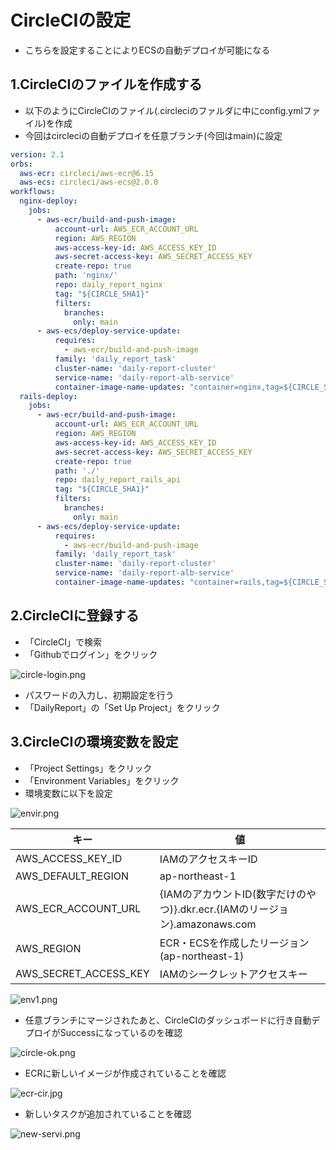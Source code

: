 # CircleCIの設定

- こちらを設定することによりECSの自動デプロイが可能になる

## 1.CircleCIのファイルを作成する

- 以下のようにCircleCIのファイル(.circleciのファルダに中にconfig.ymlファイル)を作成
- 今回はcircleciの自動デプロイを任意ブランチ(今回はmain)に設定

```:.circleci/config.yml
version: 2.1
orbs:
  aws-ecr: circleci/aws-ecr@6.15
  aws-ecs: circleci/aws-ecs@2.0.0
workflows:
  nginx-deploy:
    jobs:
      - aws-ecr/build-and-push-image:
          account-url: AWS_ECR_ACCOUNT_URL
          region: AWS_REGION
          aws-access-key-id: AWS_ACCESS_KEY_ID
          aws-secret-access-key: AWS_SECRET_ACCESS_KEY
          create-repo: true
          path: 'nginx/'
          repo: daily_report_nginx
          tag: "${CIRCLE_SHA1}"
          filters:
            branches:
              only: main
      - aws-ecs/deploy-service-update:
          requires:
            - aws-ecr/build-and-push-image
          family: 'daily_report_task'
          cluster-name: 'daily-report-cluster'
          service-name: 'daily-report-alb-service'
          container-image-name-updates: "container=nginx,tag=${CIRCLE_SHA1}"
  rails-deploy:
    jobs:
      - aws-ecr/build-and-push-image:
          account-url: AWS_ECR_ACCOUNT_URL
          region: AWS_REGION
          aws-access-key-id: AWS_ACCESS_KEY_ID
          aws-secret-access-key: AWS_SECRET_ACCESS_KEY
          create-repo: true
          path: './'
          repo: daily_report_rails_api
          tag: "${CIRCLE_SHA1}"
          filters:
            branches:
              only: main
      - aws-ecs/deploy-service-update:
          requires:
            - aws-ecr/build-and-push-image
          family: 'daily_report_task'
          cluster-name: 'daily-report-cluster'
          service-name: 'daily-report-alb-service'
          container-image-name-updates: "container=rails,tag=${CIRCLE_SHA1}"
```

## 2.CircleCIに登録する

- 「CircleCI」で検索
- 「Githubでログイン」をクリック

![circle-login.png](https://qiita-image-store.s3.ap-northeast-1.amazonaws.com/0/1863296/abcb57fa-7f1b-60cd-ecad-69244c1b534f.png)

- パスワードの入力し、初期設定を行う
- 「DailyReport」の「Set Up Project」をクリック

## 3.CircleCIの環境変数を設定

- 「Project Settings」をクリック
- 「Environment Variables」をクリック
- 環境変数に以下を設定

![envir.png](https://qiita-image-store.s3.ap-northeast-1.amazonaws.com/0/1863296/64c94d9a-604c-80fb-1e70-aa6249f2abb1.png)

| キー | 値 |
| ---- | ---- |
| AWS_ACCESS_KEY_ID | IAMのアクセスキーID |
| AWS_DEFAULT_REGION | ap-northeast-1 |
| AWS_ECR_ACCOUNT_URL | {IAMのアカウントID(数字だけのやつ)}.dkr.ecr.{IAMのリージョン}.amazonaws.com |
| AWS_REGION | ECR・ECSを作成したリージョン(ap-northeast-1) |
| AWS_SECRET_ACCESS_KEY | IAMのシークレットアクセスキー |

![env1.png](https://qiita-image-store.s3.ap-northeast-1.amazonaws.com/0/1863296/ec62d94b-3797-cac8-5365-a9e4ad2641f7.png)

- 任意ブランチにマージされたあと、CircleCIのダッシュボードに行き自動デプロイがSuccessになっているのを確認

![circle-ok.png](https://qiita-image-store.s3.ap-northeast-1.amazonaws.com/0/1863296/40dd5d89-cfaf-e4dc-5d32-ccd8711a9529.png)

- ECRに新しいイメージが作成されていることを確認

![ecr-cir.jpg](https://qiita-image-store.s3.ap-northeast-1.amazonaws.com/0/1863296/d128716a-2ad7-4fff-e85e-a4c99fa6f5a3.jpeg)

- 新しいタスクが追加されていることを確認

![new-servi.png](https://qiita-image-store.s3.ap-northeast-1.amazonaws.com/0/1863296/183d059b-3278-57d5-236b-694254e28d58.png)
